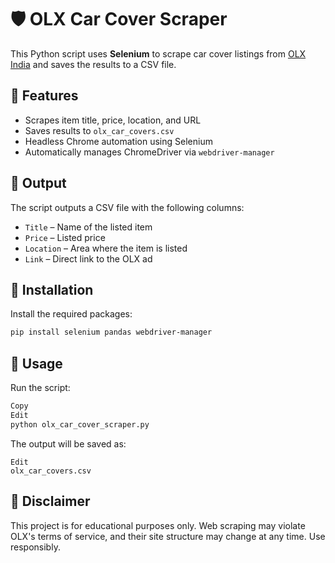# 🛡️ OLX Car Cover Scraper

This Python script uses **Selenium** to scrape car cover listings from [OLX India](https://www.olx.in/items/q-car-cover) and saves the results to a CSV file.

## 📌 Features

- Scrapes item title, price, location, and URL
- Saves results to `olx_car_covers.csv`
- Headless Chrome automation using Selenium
- Automatically manages ChromeDriver via `webdriver-manager`

## 📂 Output

The script outputs a CSV file with the following columns:

- `Title` – Name of the listed item
- `Price` – Listed price
- `Location` – Area where the item is listed
- `Link` – Direct link to the OLX ad

## 🔧 Installation

Install the required packages:

```bash
pip install selenium pandas webdriver-manager
```
## 🚀 Usage
Run the script:

```bash
Copy
Edit
python olx_car_cover_scraper.py
```
The output will be saved as:

```Copy
Edit
olx_car_covers.csv
```
## 🛑 Disclaimer
This project is for educational purposes only. Web scraping may violate OLX's terms of service, and their site structure may change at any time. Use responsibly.
